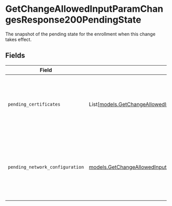 # GetChangeAllowedInputParamChangesResponse200PendingState

The snapshot of the pending state for the enrollment when this change takes effect.


## Fields

| Field                                                                                                                                                                  | Type                                                                                                                                                                   | Required                                                                                                                                                               | Description                                                                                                                                                            |
| ---------------------------------------------------------------------------------------------------------------------------------------------------------------------- | ---------------------------------------------------------------------------------------------------------------------------------------------------------------------- | ---------------------------------------------------------------------------------------------------------------------------------------------------------------------- | ---------------------------------------------------------------------------------------------------------------------------------------------------------------------- |
| `pending_certificates`                                                                                                                                                 | List[[models.GetChangeAllowedInputParamPendingCertificates](../models/getchangeallowedinputparampendingcertificates.md)]                                               | :heavy_check_mark:                                                                                                                                                     | The snapshot of the pending certificate for the enrollment when this change takes effect.                                                                              |
| `pending_network_configuration`                                                                                                                                        | [models.GetChangeAllowedInputParamChangesResponse200PendingNetworkConfiguration](../models/getchangeallowedinputparamchangesresponse200pendingnetworkconfiguration.md) | :heavy_check_mark:                                                                                                                                                     | The snapshot of the pending network configuration for the enrollment when this change takes effect.                                                                    |